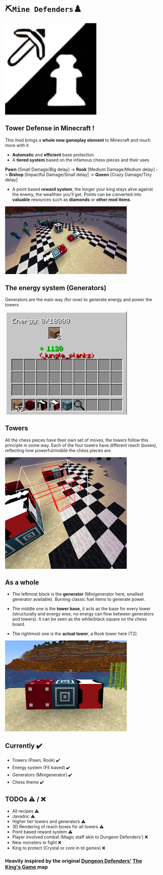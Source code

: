 

# ⛏️`Mine Defenders`♟️

<img src="images/logo_upscaled.png" width="300" height="300">

## Tower Defense in Minecraft !

This mod brings a **whole new gameplay element** to Minecraft and much more with it
- **Automatic** and **efficient** base protection
- A **tiered system** based on the infamous chess pieces and their uses 

**Pawn** [Small Damage/Big delay] -> **Rook** [Medium Damage/Medium delay] -> **Bishop** [Impactful Damage/Small delay] -> **Queen** [Crazy Damage/Tiny delay]
- A point based **reward system**, the longer your king stays alive against the enemy, the wealthier you'll get. Points can be converted into **valuable** resources such as **diamonds** or **other mod items**.

<img src="images/overview.png" width="400">

## The energy system (Generators)
Generators are the main way (for now) to generate energy and power the towers


<img src="images/minigenerator_gui.png" width="400" >

## Towers
All the chess pieces have their own set of moves, the towers follow this principle in some way. Each of the four towers have different reach (boxes), reflecting how powerful/mobile the chess pieces are.

<img src="images/aabb.png" width="400" >


## As a whole
- The leftmost block is the **generator** (Minigenerator here, smallest generator available). Burning classic fuel items to generate power.

- The middle one is the **tower base**, it acts as the base for every tower (structurally and energy wise, no energy can flow between generators and towers). It can be seen as the white/black square on the chess board.

- The rightmost one is the **actual tower**, a Rook tower here (T2).


<img src="images/chain.png" width="400" >


## Currently ✔️
- Towers (Pawn, Rook) ✔️
- Energy system (FE based) ✔️
- Generators (Minigenerator) ✔️
- Chess theme ✔️


## TODOs ⚠️ / ❌
- All recipes ⚠️
- Javadoc ⚠️
- Higher tier towers and generators ⚠️
- 3D Rendering of reach boxes for all towers ⚠️
- Point based reward system ⚠️
- Player involved combat (Magic staff akin to Dungeon Defenders') ❌
- New monsters to fight ❌
- King to protect (Crystal or core in td games) ❌


### Heavily inspired by the original [Dungeon Defenders'](https://en.wikipedia.org/wiki/Dungeon_Defenders) [The King's Game ](https://dungeondefenders.fandom.com/wiki/The_King%27s_Game)map